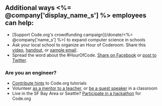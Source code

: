 ## Additional ways <%= @company['display_name_s'] %> employees can help:
  - [Support Code.org's crowdfunding campaign](/donate/<%= @company['name_s'] %>) to expand computer science in schools
  - Ask your local school to organize an Hour of Coderoom. Share this [video](http://hourofcode.com), [handout](http://hourofcode.com/us/resources#handout), or [sample email](http://hourofcode.com/us/resources#sample-emails).
  - Spread the word about the #HourOfCode. <a class='window-popup' href='https://www.facebook.com/sharer/sharer.php?u=http%3A%2F%2Fhourofcode.com%2Fus'>Share on Facebook</a> or <a class='window-popup' href='https://twitter.com/share?hashtags=&amp;related=codeorg&amp;text=I%27m+participating+in+this+year%27s+%23HourOfCode%2C+are+you%3F+%40codeorg&amp;url=http%3A%2F%2Fhourofcode.com'>post to Twitter</a>.
  
### Are you an engineer?
  - [Contribute hints](/hints) to Code.org tutorials
  - Volunteer [as a mentor to a teacher](http://code.org/volunteer/engineer), or [be a guest speaker](http://education.skype.com/csgsapplication/) in a classroom
  - Live in the SF Bay Area or Seattle? [Participate in a hackathon](https://docs.google.com/a/code.org/forms/d/1z5_osyAOPDik5s2x5Y2EfO5oZ8LS-xml_n6d6wuLcEs/viewform)  for Code.org
